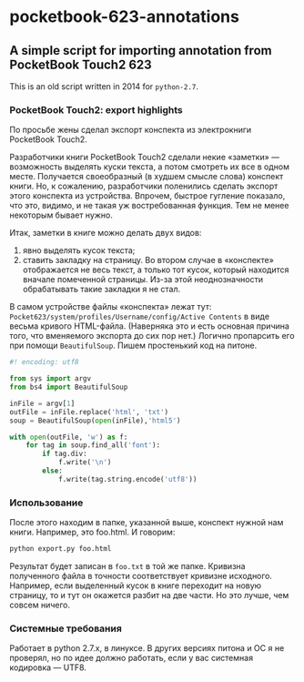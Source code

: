 # pocketbook-623-annotations
## A simple script for importing annotation from PocketBook Touch2 623
This is an old script written in 2014 for `python-2.7`. 

###  PocketBook Touch2: export highlights
По просьбе жены сделал экспорт конспекта из электрокниги PocketBook Touch2.

Разработчики книги PocketBook Touch2 сделали некие «заметки» — возможность 
выделять куски текста, а потом смотреть их все в одном месте. 
Получается своеобразный (в худшем смысле слова) конспект книги. 
Но, к сожалению, разработчики поленились сделать экспорт этого конспекта из устройства. 
Впрочем, быстрое гугление показало, что это, видимо, и не такая уж востребованная функция. 
Тем не менее некоторым бывает нужно.

Итак, заметки в книге можно делать двух видов:
1) явно выделять кусок текста;
2) ставить закладку на страницу.
Во втором случае в «конспекте» отображается не весь текст, а только тот кусок, который находится вначале помеченной страницы. Из-за этой неоднозначности обрабатывать такие закладки я не стал.

В самом устройстве файлы «конспекта» лежат тут: 
`Pocket623/system/profiles/Username/config/Active Contents` 
в виде весьма кривого HTML-файла. 
(Наверняка это и есть основная причина того, что вменяемого экспорта до сих пор нет.) 
Логично пропарсить его при помощи `BeautifulSoup`. Пишем простенький код на питоне.

```python
#! encoding: utf8

from sys import argv
from bs4 import BeautifulSoup

inFile = argv[1]
outFile = inFile.replace('html', 'txt')
soup = BeautifulSoup(open(inFile),'html5')

with open(outFile, 'w') as f:
    for tag in soup.find_all('font'):
        if tag.div:
            f.write('\n')
        else:
            f.write(tag.string.encode('utf8'))
```

### Использование
После этого находим в папке, указанной выше, конспект нужной нам книги. Например, это foo.html.
И говорим:

```bash
python export.py foo.html
```
Результат будет записан в `foo.txt` в той же папке. 
Кривизна полученного файла в точности соответствует кривизне исходного. 
Например, если выделенный кусок в книге переходит на новую страницу, 
то и тут он окажется разбит на две части. Но это лучше, чем совсем ничего.

### Системные требования
Работает в python 2.7.x, в линуксе. 
В других версиях питона и ОС я не проверял, но по идее должно работать, если у вас системная кодировка — UTF8.
